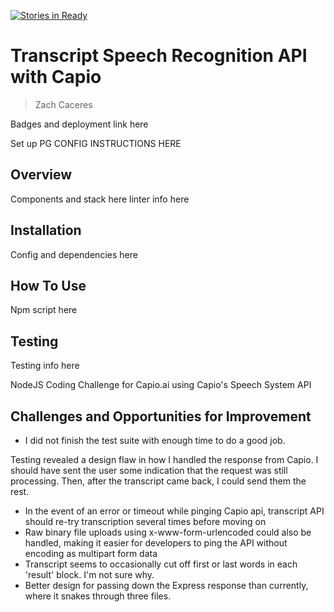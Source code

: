 [![Stories in Ready](https://badge.waffle.io/zcaceres/capio-api.png?label=ready&title=Ready)](https://waffle.io/zcaceres/capio-api?utm_source=badge)
# Transcript Speech Recognition API with Capio
> Zach Caceres

Badges and deployment link here

Set up PG
CONFIG INSTRUCTIONS HERE

## Overview
Components and stack here
linter info here

## Installation
Config and dependencies here

## How To Use
Npm script here

## Testing
Testing info here

NodeJS Coding Challenge for Capio.ai using Capio's Speech System API

## Challenges and Opportunities for Improvement
- I did not finish the test suite with enough time to do a good job.

Testing revealed a design flaw in how I handled the response from Capio. I should have sent the user some indication that the request was still processing. Then, after the transcript came back, I could send them the rest.

- In the event of an error or timeout while pinging Capio api, transcript API should re-try transcription several times before moving on
- Raw binary file uploads using x-www-form-urlencoded could also be handled, making it easier for developers to ping the API without encoding as multipart form data
- Transcript seems to occasionally cut off first or last words in each 'result' block. I'm not sure why.
- Better design for passing down the Express response than currently, where it snakes through three files.
